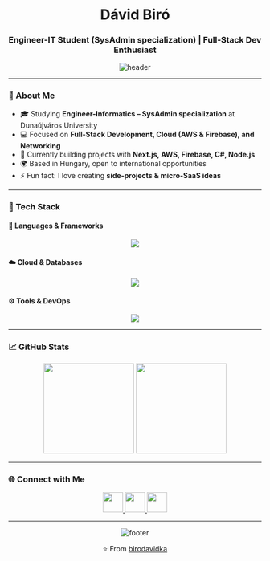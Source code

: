 <!-- GitHub Profile README for Dávid Biró -->

<div align="center">

# Dávid Biró  

### Engineer-IT Student (SysAdmin specialization) | Full-Stack Dev Enthusiast  

![header](https://capsule-render.vercel.app/api?type=waving&color=gradient&height=120&section=header&animation=fadeIn&fontAlign=70)

</div>

---

### 🌟 About Me  
- 🎓 Studying **Engineer-Informatics – SysAdmin specialization** at Dunaújváros University  
- 💻 Focused on **Full-Stack Development, Cloud (AWS & Firebase), and Networking**  
- 🚀 Currently building projects with **Next.js, AWS, Firebase, C#, Node.js**  
- 🌍 Based in Hungary, open to international opportunities  
- ⚡ Fun fact: I love creating **side-projects & micro-SaaS ideas**  

---

### 🎨 Tech Stack  

#### 🚀 Languages & Frameworks  
<p align="center">
  <img src="https://skillicons.dev/icons?i=ts,js,python,nodejs,nextjs" />
</p>

#### ☁️ Cloud & Databases  
<p align="center">
  <img src="https://skillicons.dev/icons?i=aws,firebase,mongodb,mysql" />
</p>

#### ⚙️ Tools & DevOps  
<p align="center">
  <img src="https://skillicons.dev/icons?i=docker,git,github,linux,vscode,figma" />
</p>

---

### 📈 GitHub Stats  

<p align="center">
  <img src="https://github-readme-stats.vercel.app/api?username=birodavidka&show_icons=true&theme=tokyonight" height="180" />
  <img src="https://github-readme-streak-stats.herokuapp.com/?user=birodavidka&theme=tokyonight" height="180" />
</p>

---


### 🌐 Connect with Me  

<p align="center">
  <a href="mailto:biro.david93@gmail.com">
    <img src="https://skillicons.dev/icons?i=gmail" height="40" />
  </a>
  <a href="https://www.linkedin.com/in/davidbiro93">
    <img src="https://skillicons.dev/icons?i=linkedin" height="40" />
  </a>
  <a href="https://github.com/birodavidka">
    <img src="https://skillicons.dev/icons?i=github" height="40" />
  </a>
</p>

---

<div align="center">

![footer](https://capsule-render.vercel.app/api?type=waving&color=gradient&height=100&section=footer)

⭐️ From [birodavidka](https://github.com/birodavidka)  

</div>
